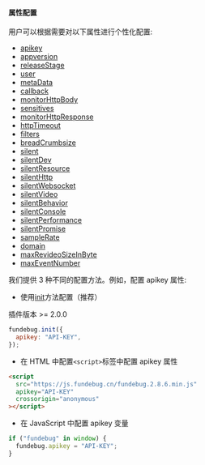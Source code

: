 #### 属性配置

用户可以根据需要对以下属性进行个性化配置:

- [apikey](./apikey.md)
- [appversion](./appversion.md)
- [releaseStage](./releasestage.md)
- [user](./user.md)
- [metaData](metadata.md)
- [callback](callback.md)
- [monitorHttpBody](./monitorhttpbody.md)
- [sensitives](./sensitives.md)
- [monitorHttpResponse](./monitorHttpResponse.md)
- [httpTimeout](./httptimeout.md)
- [filters](./filters.md)
- [breadCrumbsize](./breadcrumbsize.md)
- [silent](./silent.md)
- [silentDev](./silentdev.md)
- [silentResource](./silentresource.md)
- [silentHttp](./silenthttp.md)
- [silentWebsocket](./silentwebsocket.md)
- [silentVideo](./silentvideo.md)
- [silentBehavior](./silentbehavior.md)
- [silentConsole](./silentconsole.md)
- [silentPerformance](./silentperformance.md)
- [silentPromise](./silentproise.md)
- [sampleRate](./samplerate.md)
- [domain](./domain.md)
- [maxRevideoSizeInByte](./maxRevideoSizeInByte.md)
- [maxEventNumber](./maxEventNumber.md)

我们提供 3 种不同的配置方法。例如，配置 apikey 属性:

- 使用[init](../api/init.md)方法配置（推荐）

插件版本 >= 2.0.0

```js
fundebug.init({
  apikey: "API-KEY",
});
```

- 在 HTML 中配置`<script>`标签中配置 apikey 属性

```html
<script
  src="https://js.fundebug.cn/fundebug.2.8.6.min.js"
  apikey="API-KEY"
  crossorigin="anonymous"
></script>
```

- 在 JavaScript 中配置 apikey 变量

```js
if ("fundebug" in window) {
  fundebug.apikey = "API-KEY";
}
```
